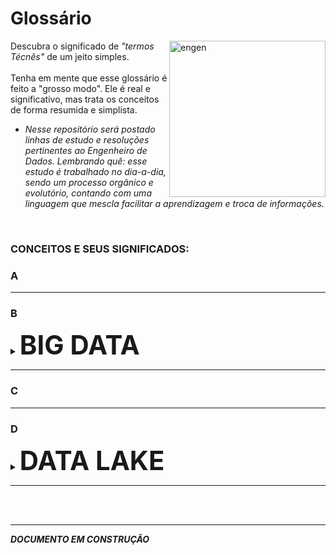 # Glossário
<img align="right" alt="engen" width="250" src="https://i.pinimg.com/originals/54/98/88/549888805ac40cb67a3bb7ab6a4024ea.gif">

Descubra o significado de *"termos Técnês"* de um jeito simples.
<br />
<br />
Tenha em mente que esse glossário é feito a "grosso modo". Ele é real e significativo, mas trata os conceitos de forma resumida e simplista.
* *Nesse repositório será postado linhas de estudo e resoluções pertinentes ao Engenheiro de Dados. Lembrando quê: esse estudo é trabalhado no dia-a-dia, sendo um processo orgânico e evolutório, contando com uma linguagem que mescla facilitar a aprendizagem e troca de informações.*
<br />

### CONCEITOS E SEUS SIGNIFICADOS:

### A

________________________________________________________________________________________________________________________________________________________________


### B

<details><summary><big><big><big><big><big><big><b>BIG DATA</b></big></big></big></big></big></big></summary>
<br />

Todo mundo tem uma definição diferente para o conceito Big Data, mas esse todo mundo quer dizer a mesma coisa. Para melhor exemplificar vou deixar dois tópicos com definições muito boas:
* Big Data é a área do conhecimento que estuda como tratar, analisar e obter informações a partir de conjuntos de dados grandes demais para serem analisados por sistemas tradicionais. -by [Wikipédia](https://pt.wikipedia.org/wiki/Big_data).
* Big Data são dados com maior variedade que chegam em volumes crescentes e com velocidade cada vez maior. -by [Oracle](https://www.oracle.com/br/big-data/what-is-big-data/).

Ou seja:

>**BIG DATA** estuda como melhor administrar uma multidão de dados misturados; que chegam ao mesmo tempo; em uma velocidade alta e sem parar; utilizando ferramentas que não travem com esse fluxo.

O Big Data, para ser considerado Big Data, precisa passar pelos conceitos dos V's (tem de 3, 5 até 7 V's). Mas nós vamos ficar só nos 3V's principais, que são:
1. VOLUME - a multidão de dados. Terabytes para cima.
2. VARIEDADE - dados misturados. Textos, fotos, vídeos, áudios.
3. VELOCIDADE - a rapidez com que esses dados são gerados. Imagine o tanto de gente escrevendo mensagens no Twitter nesse momento. Milhões de mensagens por segundo.

Agora imagine esse tanto de mensagens chegando frenéticamente, de todos os lados, de todas as formas, e você tendo que dar conta. Tendo que armazenar, tratar, analisar, informacionar e sem deixar esse fluxo parar. Toda essa função, toda essa ação, esse conceito de cuidar disso tudo de uma forma funcional e otimizada foi batizado de Big Data.

Se você quiser destrinchar Big Data, essa [leitura da Alura](https://www.alura.com.br/artigos/big-data) está muito boa.

</details>

________________________________________________________________________________________________________________________________________________________________

### C

________________________________________________________________________________________________________________________________________________________________

### D

<details><summary><big><big><big><big><big><big><b>DATA LAKE</b></big></big></big></big></big></big></summary>
<br />
  
Data Lake nada mais é que aquela gaveta que você joga tudo nela, não importa o que é; se é chave, documento, resto de comida, foto antiga. Tanto faz. Você guarda tudo ali, naquela gaveta.
Isso é um Data Lake:
>Um repositório centralizado para armazenar dados estruturados e não estruturados.

</details>

________________________________________________________________________________________________________________________________________________________________







<br />
<br />

________________________________________________________________________________________________________________________________________________________________
***DOCUMENTO EM CONSTRUÇÃO***
